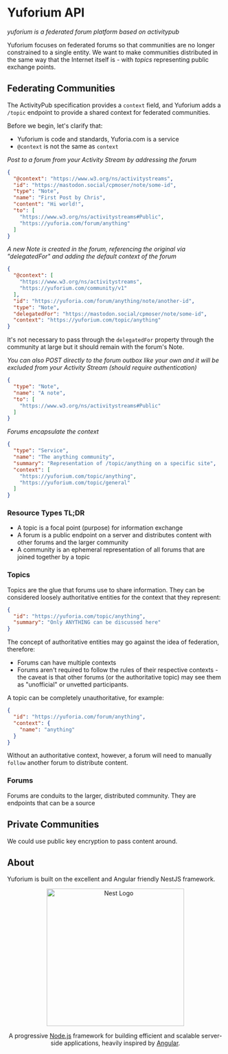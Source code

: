 # Yuforium API
_yuforium is a federated forum platform based on activitypub_

Yuforium focuses on federated forums so that communities are no longer constrained to a single entity.  We want to make communities distributed in the same way that the Internet itself is - with _topics_ representing public exchange points.

## Federating Communities
The ActivityPub specification provides a `context` field, and Yuforium adds a `/topic` endpoint to provide a shared context for federated communities.

Before we begin, let's clarify that:
- Yuforium is code and standards, Yuforia.com is a service
- `@context` is not the same as `context`

_Post to a forum from your Activity Stream by addressing the forum_
```json
{
  "@context": "https://www.w3.org/ns/activitystreams",
  "id": "https://mastodon.social/cpmoser/note/some-id",
  "type": "Note",
  "name": "First Post by Chris",
  "content": "Hi world!",
  "to": [
    "https://www.w3.org/ns/activitystreams#Public",
    "https://yuforia.com/forum/anything"
  ]
}
```
_A new Note is created in the forum, referencing the original via "delegatedFor" and adding the default context of the forum_
```json
{
  "@context": [
    "https://www.w3.org/ns/activitystreams",
    "https://yuforium.com/community/v1"
  ],
  "id": "https://yuforia.com/forum/anything/note/another-id",
  "type": "Note",
  "delegatedFor": "https://mastodon.social/cpmoser/note/some-id",
  "context": "https://yuforium.com/topic/anything"
}
```

It's not necessary to pass through the `delegatedFor` property through the community at large but it should remain with the forum's Note.

_You can also POST directly to the forum outbox like your own and it will be excluded from your Activity Stream (should require authentication)_
```json
{
  "type": "Note",
  "name": "A note",
  "to": [
    "https://www.w3.org/ns/activitystreams#Public"
  ]
}
```

_Forums encapsulate the context_
```json
{
  "type": "Service",
  "name": "The anything community",
  "summary": "Representation of /topic/anything on a specific site",
  "context": [
    "https://yuforium.com/topic/anything",
    "https://yuforium.com/topic/general"
  ]
}
```

### Resource Types TL;DR
- A topic is a focal point (purpose) for information exchange
- A forum is a public endpoint on a server and distributes content with other forums and the larger community
- A community is an ephemeral representation of all forums that are joined together by a topic

### Topics
Topics are the glue that forums use to share information.  They can be considered loosely authoritative entities for the context that they represent:

```json
{
  "id": "https://yuforia.com/topic/anything",
  "summary": "Only ANYTHING can be discussed here"
}
```

The concept of authoritative entities may go against the idea of federation, therefore:
- Forums can have multiple contexts
- Forums aren't required to follow the rules of their respective contexts - the caveat is that other forums (or the authoritative topic) may see them as "unofficial" or unvetted participants.

A topic can be completely unauthoritative, for example:
```json
{
  "id": "https://yuforia.com/forum/anything",
  "context": {
    "name": "anything"
  }
}
```
Without an authoritative context, however, a forum will need to manually `follow` another forum to distribute content.


### Forums
Forums are conduits to the larger, distributed community.  They are endpoints that can be a source


## Private Communities
We could use public key encryption to pass content around.

## About
Yuforium is built on the excellent and Angular friendly NestJS framework.

<p align="center">
  <a href="http://nestjs.com/" target="blank"><img src="https://nestjs.com/img/logo_text.svg" width="320" alt="Nest Logo" /></a>
</p>

[travis-image]: https://api.travis-ci.org/nestjs/nest.svg?branch=master
[travis-url]: https://travis-ci.org/nestjs/nest
[linux-image]: https://img.shields.io/travis/nestjs/nest/master.svg?label=linux
[linux-url]: https://travis-ci.org/nestjs/nest

  <p align="center">A progressive <a href="http://nodejs.org" target="blank">Node.js</a> framework for building efficient and scalable server-side applications, heavily inspired by <a href="https://angular.io" target="blank">Angular</a>.</p>
